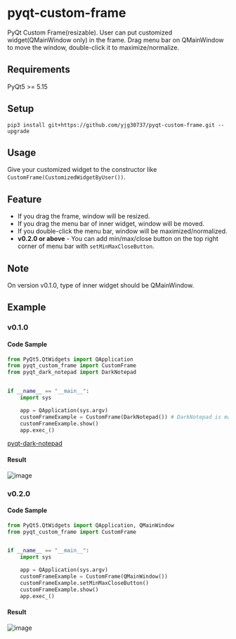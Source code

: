 # pyqt-custom-frame
PyQt Custom Frame(resizable). User can put customized widget(QMainWindow only) in the frame. Drag menu bar on QMainWindow to move the window, double-click it to maximize/normalize. 

## Requirements
PyQt5 >= 5.15

## Setup
```pip3 install git+https://github.com/yjg30737/pyqt-custom-frame.git --upgrade```

## Usage
Give your customized widget to the constructor like ```CustomFrame(CustomizedWidgetByUser())```.

## Feature
* If you drag the frame, window will be resized.
* If you drag the menu bar of inner widget, window will be moved.
* If you double-click the menu bar, window will be maximized/normalized.
* <b>v0.2.0 or above</b> - You can add min/max/close button on the top right corner of menu bar with ```setMinMaxCloseButton```. 

## Note
On version v0.1.0, type of inner widget should be QMainWindow.

## Example
### v0.1.0
#### Code Sample
```python
from PyQt5.QtWidgets import QApplication
from pyqt_custom_frame import CustomFrame
from pyqt_dark_notepad import DarkNotepad


if __name__ == "__main__":
    import sys

    app = QApplication(sys.argv)
    customFrameExample = CustomFrame(DarkNotepad()) # DarkNotepad is main class of pyqt-dark-notepad
    customFrameExample.show()
    app.exec_()
```

<a href="https://github.com/yjg30737/pyqt-dark-notepad.git">pyqt-dark-notepad</a>

#### Result

![image](https://user-images.githubusercontent.com/55078043/150244463-7558e45d-4450-4422-91a2-4c85d806c996.png)

### v0.2.0
#### Code Sample
```python
from PyQt5.QtWidgets import QApplication, QMainWindow
from pyqt_custom_frame import CustomFrame


if __name__ == "__main__":
    import sys

    app = QApplication(sys.argv)
    customFrameExample = CustomFrame(QMainWindow())
    customFrameExample.setMinMaxCloseButton()
    customFrameExample.show()
    app.exec_()
```

#### Result

![image](https://user-images.githubusercontent.com/55078043/150272696-023a9847-2304-4a3f-a2d2-00758bed7871.png)

